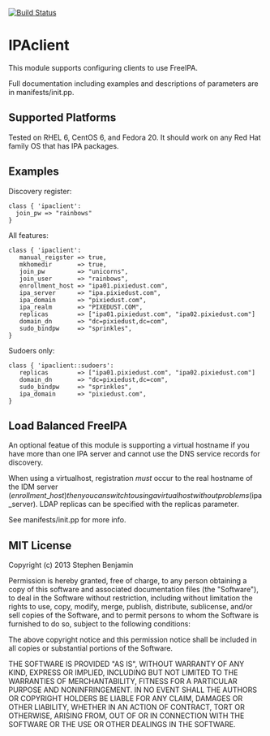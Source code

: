 [![Build Status](https://travis-ci.org/stbenjam/puppet-ipaclient.svg?branch=master)](https://travis-ci.org/stbenjam/puppet-ipaclient)


IPAclient
========

This module supports configuring clients to use FreeIPA.

Full documentation including examples and descriptions of
parameters are in manifests/init.pp.

Supported Platforms
-------------------

Tested on RHEL 6, CentOS 6, and Fedora 20.  It should work on any
Red Hat family OS that has IPA packages.


Examples
--------

Discovery register:


    class { 'ipaclient':
      join_pw => "rainbows"
    }

All features:

    class { 'ipaclient':
       manual_reigster => true,
       mkhomedir       => true,
       join_pw         => "unicorns",
       join_user       => "rainbows",
       enrollment_host => "ipa01.pixiedust.com",
       ipa_server      => "ipa.pixiedust.com",
       ipa_domain      => "pixiedust.com",
       ipa_realm       => "PIXEDUST.COM",
       replicas        => ["ipa01.pixiedust.com", "ipa02.pixiedust.com"]
       domain_dn       => "dc=pixiedust,dc=com",
       sudo_bindpw     => "sprinkles",
    }


Sudoers only:

    class { 'ipaclient::sudoers':
       replicas        => ["ipa01.pixiedust.com", "ipa02.pixiedust.com"]
       domain_dn       => "dc=pixiedust,dc=com",
       sudo_bindpw     => "sprinkles",
       ipa_domain      => "pixiedust.com",
    }

Load Balanced FreeIPA
---------------------

An optional featue of this module is supporting a virtual hostname if
you have more than one IPA server and cannot use the DNS service
records for discovery.

When using a virtualhost, registration *must* occur to the real hostname
of the IDM server ($enrollment\_host) then you can switch to using a 
virtual host without problems ($ipa\_server).  LDAP replicas
can be specified with the replicas parameter.

See manifests/init.pp for more info.

MIT License
-----------
Copyright (c) 2013 Stephen Benjamin

Permission is hereby granted, free of charge, to any person obtaining 
a copy of this software and associated documentation files (the "Software"), 
to deal in the Software without restriction, including without limitation 
the rights to use, copy, modify, merge, publish, distribute, sublicense, 
and/or sell copies of the Software, and to permit persons to whom the Software 
is furnished to do so, subject to the following conditions:

The above copyright notice and this permission notice shall be included in
 all copies or substantial portions of the Software.

THE SOFTWARE IS PROVIDED "AS IS", WITHOUT WARRANTY OF ANY KIND, EXPRESS OR
IMPLIED, INCLUDING BUT NOT LIMITED TO THE WARRANTIES OF MERCHANTABILITY, 
FITNESS FOR A PARTICULAR PURPOSE AND NONINFRINGEMENT. IN NO EVENT SHALL THE 
AUTHORS OR COPYRIGHT HOLDERS BE LIABLE FOR ANY CLAIM, DAMAGES OR OTHER 
LIABILITY, WHETHER IN AN ACTION OF CONTRACT, TORT OR OTHERWISE, ARISING FROM, 
OUT OF OR IN CONNECTION WITH THE SOFTWARE OR THE USE OR OTHER DEALINGS IN 
THE SOFTWARE.

